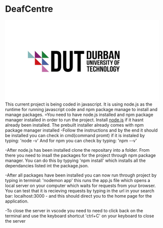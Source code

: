 # DeafCentre
![DUT logo image](/public/Images/dut-logo.jpg)
This current project is being coded in javascript. It is using node.js as the runtime for running javascript code and npm package manage to install and manage packages.
=You need to have node.js installed and npm package manager installed in order to run the project. Install [node.js](https://nodejs.org/en/download/prebuilt-installer) if it hasnt already been installed. The prebuilt installer already comes with npm package manager installed
-Follow the instructions and by the end it should be installed you can check in cmd(command promt) if it is instaled by typing: 
                    'node -v'
 And for npm you can check by typing: 'npm --v'

-After node.js has been installed clone the repositary into a folder. From there you need to insall the packages for the project through npm package manager. You can do this by       typying 'npm install' which installs all the dependancies listed int the package.json. 

-After all packages have been installed you can now run through project by typing in terminal:
                    'nodemon app'
 this runs the app.js file which opens a local server on your computer which waits for requests from your browser. You can test that it is recieving requests by typing in the url in your search bar: localhost:3000 - and this should direct you to the home page for the application.

 -To close the server in vscode you need to need to click back on the terminal and use the keyboard shortcut 'ctrl+C' on your keyboard to close the server


